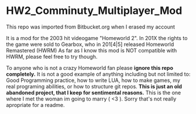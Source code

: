 # HW2_Comminuty_Multiplayer_Mod

This repo was imported from Bitbucket.org when I erased my account

It is a mod for the 2003 hit videogame "Homeworld 2".
In 201X the rights to the game were sold to Gearbox, who in 201[4|5] released Homeworld Remastered (HWRM) 
As far as I know this mod is NOT compatible with HWRM, please feel free to try though.

To anyone who is not a crazy Homeworld fan please **ignore this repo completely.**
It is not a good example of anything including but not limited to: Good Programming practice, how to write LUA, how to make games, my real programing abilities, or how to structure git repos. 
**This is just an old abandoned project, that I keep for sentimental reasons.** This is the one where I met the woman im going to marry ( <3 ). 
Sorry that's not really apropriate for a readme.
